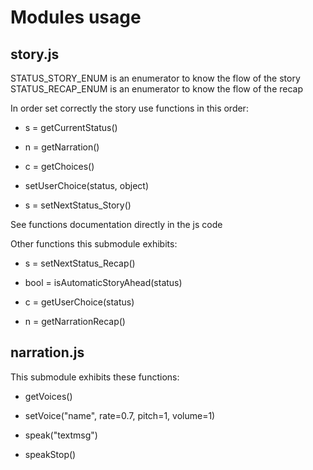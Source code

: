 # Modules usage #

## story.js ##
STATUS_STORY_ENUM is an enumerator to know the flow of the story
STATUS_RECAP_ENUM is an enumerator to know the flow of the recap

In order set correctly the story use functions in this order:

* s = getCurrentStatus()

* n = getNarration()

* c = getChoices()

* setUserChoice(status, object)

* s = setNextStatus_Story()

See functions documentation directly in the js code

Other functions this submodule exhibits:

* s = setNextStatus_Recap()

* bool = isAutomaticStoryAhead(status)

* c = getUserChoice(status)

* n = getNarrationRecap()

## narration.js ##
This submodule exhibits these functions: 
* getVoices()

* setVoice("name", rate=0.7, pitch=1, volume=1)

* speak("textmsg")

* speakStop()
